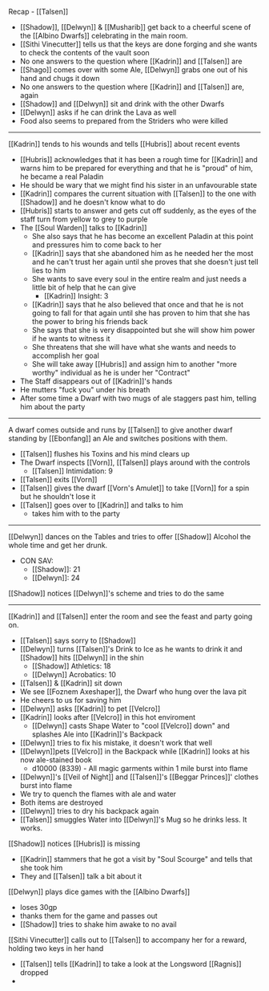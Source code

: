 Recap - [[Talsen]]

- [[Shadow]], [[Delwyn]] & [[Musharib]] get back to a cheerful scene of the [[Albino Dwarfs]] celebrating in the main room.
- [[Sithi Vinecutter]] tells us that the keys are done forging and she wants to check the contents of the vault soon
- No one answers to the question where [[Kadrin]] and [[Talsen]] are
- [[Shago]] comes over with some Ale, [[Delwyn]] grabs one out of his hand and chugs it down
- No one answers to the question where [[Kadrin]] and [[Talsen]] are, again
-  [[Shadow]] and [[Delwyn]] sit and drink with the other Dwarfs
- [[Delwyn]] asks if he can drink the Lava as well
- Food also seems to prepared from the Striders who were killed

---
[[Kadrin]] tends to his wounds and tells [[Hubris]] about recent events
- [[Hubris]] acknowledges that it has been a rough time for [[Kadrin]] and warns him to be prepared for everything and that he is "proud" of him, he became a real Paladin
- He should be wary that we might find his sister in an unfavourable state
- [[Kadrin]] compares the current situation with [[Talsen]] to the one with [[Shadow]] and he doesn't know what to do
- [[Hubris]] starts to answer and gets cut off suddenly, as the eyes of the staff turn from yellow to grey to purple
- The [[Soul Warden]] talks to [[Kadrin]]
	- She also says that he has become an excellent Paladin at this point and pressures him to come back to her
	- [[Kadrin]] says that she abandoned him as he needed her the most and he can't trust her again until she proves that she doesn't just tell lies to him
	- She wants to save every soul in the entire realm and just needs a little bit of help that he can give
		- [[Kadrin]] Insight: 3
	- [[Kadrin]] says that he also believed that once and that he is not going to fall for that again until she has proven to him that she has the power to bring his friends back
	- She says that she is very disappointed but she will show him power if he wants to witness it
	- She threatens that she will have what she wants and needs to accomplish her goal
	- She will take away [[Hubris]] and assign him to another "more worthy" individual as he is under her "Contract"
- The Staff disappears out of [[Kadrin]]'s hands
- He mutters "fuck you" under his breath
- After some time a Dwarf with two mugs of ale staggers past him, telling him about the party

---
A dwarf comes outside and runs by [[Talsen]] to give another dwarf standing by [[Ebonfang]] an Ale and switches positions with them.
- [[Talsen]] flushes his Toxins and his mind clears up
- The Dwarf inspects [[Vorn]], [[Talsen]] plays around with the controls
	- [[Talsen]] Intimidation: 9
- [[Talsen]] exits [[Vorn]]
- [[Talsen]] gives the dwarf [[Vorn's Amulet]] to take [[Vorn]] for a spin but he shouldn't lose it
- [[Talsen]] goes over to [[Kadrin]] and talks to him
	- takes him with to the party

---
[[Delwyn]] dances on the Tables and tries to offer [[Shadow]] Alcohol the whole time and get her drunk.
- CON SAV:
	- [[Shadow]]: 21
	- [[Delwyn]]: 24

[[Shadow]] notices [[Delwyn]]'s scheme and tries to do the same

---
[[Kadrin]] and [[Talsen]] enter the room and see the feast and party going on.

- [[Talsen]] says sorry to [[Shadow]]
- [[Delwyn]] turns [[Talsen]]'s Drink to Ice as he wants to drink it and [[Shadow]] hits [[Delwyn]] in the shin
	- [[Shadow]] Athletics: 18
	- [[Delwyn]] Acrobatics: 10
- [[Talsen]] & [[Kadrin]] sit down
- We see [[Foznem Axeshaper]], the Dwarf who hung over the lava pit
- He cheers to us for saving him
- [[Delwyn]] asks [[Kadrin]] to pet [[Velcro]]
- [[Kadrin]] looks after [[Velcro]] in this hot enviroment
	- [[Delwyn]] casts Shape Water to "cool [[Velcro]] down" and splashes Ale into [[Kadrin]]'s Backpack
- [[Delwyn]] tries to fix his mistake, it doesn't work that well
- [[Delwyn]]pets [[Velcro]] in the Backpack while [[Kadrin]] looks at his now ale-stained book
	- d10000 (8339) - All magic garments within 1 mile burst into flame
- [[Delwyn]]'s [[Veil of Night]] and [[Talsen]]'s [[Beggar Princes]]' clothes burst into flame
- We try to quench the flames with ale and water
- Both items are destroyed
- [[Delwyn]] tries to dry his backpack again
- [[Talsen]] smuggles Water into [[Delwyn]]'s Mug so he drinks less. It works.

[[Shadow]] notices [[Hubris]] is missing
- [[Kadrin]] stammers that he got a visit by "Soul Scourge" and tells that she took him
- They and [[Talsen]] talk a bit about it

[[Delwyn]] plays dice games with the [[Albino Dwarfs]]
- loses 30gp
- thanks them for the game and passes out
- [[Shadow]] tries to shake him awake to no avail

[[Sithi Vinecutter]] calls out to [[Talsen]] to accompany her for a reward, holding two keys in her hand
- [[Talsen]] tells [[Kadrin]] to take a look at the Longsword [[Ragnis]] dropped
- 